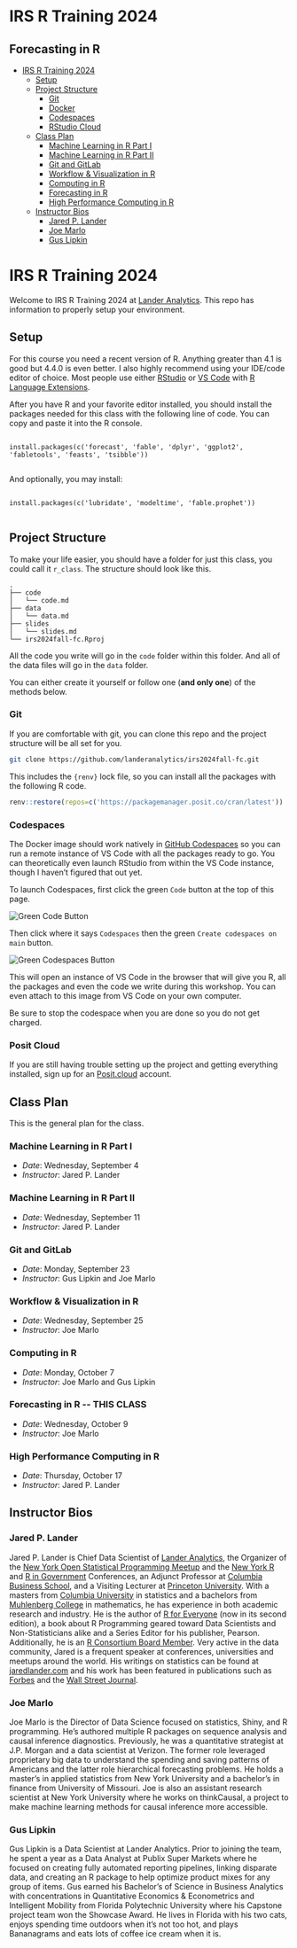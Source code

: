 # IRS R Training 2024
## Forecasting in R


- [IRS R Training 2024](#irs-r-training-2024)
  - [Setup](#setup)
  - [Project Structure](#project-structure)
    - [Git](#git)
    - [Docker](#docker)
    - [Codespaces](#codespaces)
    - [RStudio Cloud](#rstudio-cloud)
  - [Class Plan](#class-plan)
    - [Machine Learning in R Part I](#machine-learning-in-r-part-i)
    - [Machine Learning in R Part II](#machine-learning-in-r-part-ii)
    - [Git and GitLab](#git-and-gitlab)
    - [Workflow & Visualization in R](#workflow--visualization-in-r)
    - [Computing in R](#computing-in-r)
    - [Forecasting in R](#forecasting-in-r----this-class)
    - [High Performance Computing in
      R](#high-performance-computing-in-r)
  - [Instructor Bios](#instructor-bios)
    - [Jared P. Lander](#jared-p-lander)
    - [Joe Marlo](#joe-marlo)
    - [Gus Lipkin](#gus-lipkin)

<!-- README.md is generated from README.Rmd. Please edit that file -->

# IRS R Training 2024

<!-- badges: start -->
<!-- badges: end -->

Welcome to IRS R Training 2024 at [Lander Analytics](https://landeranalytics.com). This repo has information to properly setup your environment.

## Setup

For this course you need a recent version of R. Anything greater than 4.1 is good but 4.4.0 is even better. I also highly recommend using your IDE/code editor of choice. Most people use either [RStudio](https://www.rstudio.com/products/rstudio/) or [VS Code](https://code.visualstudio.com/) with [R Language Extensions](https://code.visualstudio.com/docs/languages/r).

After you have R and your favorite editor installed, you should install the packages needed for this class with the following line of code. You can copy and paste it into the R console.

<div class="wrapMe sourceCode r">

    install.packages(c('forecast', 'fable', 'dplyr', 'ggplot2', 'fabletools', 'feasts', 'tsibble'))

</div>

And optionally, you may install:

<div class="wrapMe sourceCode r">

    install.packages(c('lubridate', 'modeltime', 'fable.prophet'))

</div>

## Project Structure

To make your life easier, you should have a folder for just this class, you could call it `r_class`. The structure should look like this.

    .
    ├── code
    │   └── code.md
    ├── data
    │   └── data.md
    ├── slides
    │   └── slides.md
    └── irs2024fall-fc.Rproj

All the code you write will go in the `code` folder within this folder. And all of the data files will go in the `data` folder.

You can either create it yourself or follow one (**and only one**) of the methods below.

### Git

If you are comfortable with git, you can clone this repo and the project structure will be all set for you.

``` sh
git clone https://github.com/landeranalytics/irs2024fall-fc.git
```

This includes the `{renv}` lock file, so you can install all the packages with the following R code.

``` r
renv::restore(repos=c('https://packagemanager.posit.co/cran/latest'))
```

### Codespaces

The Docker image should work natively in [GitHub Codespaces](https://github.com/features/codespaces) so you can run a remote instance of VS Code with all the packages ready to go. You can theoretically even launch RStudio from within the VS Code instance, though I haven’t figured that out yet.

To launch Codespaces, first click the green `Code` button at the top of this page.

![Green Code Button](images/github-code-button.png)

Then click where it says `Codespaces` then the green `Create codespaces on main` button.

![Green Codespaces Button](images/github-codespaces-button.png)

This will open an instance of VS Code in the browser that will give you R, all the packages and even the code we write during this workshop. You can even attach to this image from VS Code on your own computer.

Be sure to stop the codespace when you are done so you do not get charged.

### Posit Cloud

If you are still having trouble setting up the project and getting everything installed, sign up for an [Posit.cloud](https://posit.cloud/) account.

## Class Plan

This is the general plan for the class.

### Machine Learning in R Part I

- *Date*: Wednesday, September 4
- *Instructor*: Jared P. Lander

### Machine Learning in R Part II

- *Date*: Wednesday, September 11
- *Instructor*: Jared P. Lander

### Git and GitLab

- *Date*: Monday, September 23
- *Instructor*: Gus Lipkin and Joe Marlo

### Workflow & Visualization in R

- *Date*: Wednesday, September 25
- *Instructor*: Joe Marlo

### Computing in R 

- *Date*: Monday, October 7
- *Instructor*: Joe Marlo and Gus Lipkin

### Forecasting in R -- THIS CLASS

- *Date*: Wednesday, October 9
- *Instructor*: Joe Marlo

### High Performance Computing in R

- *Date*: Thursday, October 17
- *Instructor*: Jared P. Lander

## Instructor Bios

### Jared P. Lander

Jared P. Lander is Chief Data Scientist of [Lander Analytics](https://www.landeranalytics.com), the Organizer of the [New York Open Statistical Programming Meetup](https://www.nyhackr.org) and the [New York R](https://rstats.ai/nyc) and [R in Government](https://rstats.ai/gov) Conferences, an Adjunct Professor at [Columbia Business School](https://business.columbia.edu/), and a Visiting Lecturer at [Princeton University](https://princeton.edu/). With a masters from [Columbia University](https://www.columbia.edu) in
statistics and a bachelors from [Muhlenberg College](https://www.muhlenberg.edu) in mathematics, he has experience in both academic research and industry. He is the author of [R for Everyone](https://amzn.to/4e1Q6HI) (now in its second edition), a book about R Programming geared toward Data Scientists and Non-Statisticians alike and a Series Editor for his publisher, Pearson. Additionally, he is an [R Consortium Board Member](https://www.r-consortium.org/). Very active in the data community, Jared is a frequent speaker at conferences, universities and meetups around the world. His writings on statistics can be found at [jaredlander.com](https://jaredlander.com) and his work has been featured in publications such as [Forbes](https://www.forbes.com/sites/prishe/2017/03/07/reflections-from-the-2017-mit-sports-analytics-conference/#1a95a3473f75) and the [Wall Street Journal](https://www.wsj.com/articles/a-data-scientist-dissects-the-2016-nfl-draft-1461793878).

### Joe Marlo

Joe Marlo is the Director of Data Science focused on statistics, Shiny, and R programming. He’s authored multiple R packages on sequence analysis and causal inference diagnostics. Previously, he was a quantitative strategist at J.P. Morgan and a data scientist at Verizon. The former role leveraged proprietary big data to understand the spending and saving patterns of Americans and the latter role hierarchical forecasting problems. He holds a master’s in applied statistics from New York University and a bachelor’s in finance from University of Missouri. Joe is also an assistant research scientist at New York University where he works on thinkCausal, a project to make machine learning methods for causal inference more accessible.

### Gus Lipkin

Gus Lipkin is a Data Scientist at Lander Analytics. Prior to joining the team, he spent a year as a Data Analyst at Publix Super Markets where he focused on creating fully automated reporting pipelines, linking disparate data, and creating an R package to help optimize product mixes for any group of items. Gus earned his Bachelor’s of Science in Business Analytics with concentrations in Quantitative Economics & Econometrics and Intelligent Mobility from Florida Polytechnic University where his Capstone project team won the Showcase Award. He lives in Florida with his two cats, enjoys spending time outdoors when it’s not too hot, and plays Bananagrams and eats lots of coffee ice cream when it is.
